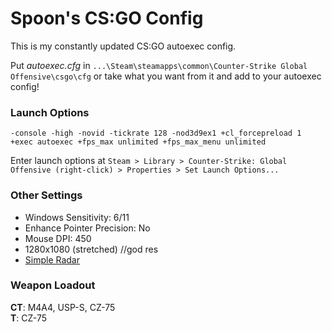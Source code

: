 # Spoon's CS:GO Config

This is my constantly updated CS:GO autoexec config.

Put *autoexec.cfg* in `...\Steam\steamapps\common\Counter-Strike Global Offensive\csgo\cfg` or take what you want from it and add to your autoexec config! 

### Launch Options

	-console -high -novid -tickrate 128 -nod3d9ex1 +cl_forcepreload 1 +exec autoexec +fps_max unlimited +fps_max_menu unlimited

Enter launch options at `Steam > Library > Counter-Strike: Global Offensive (right-click) > Properties > Set Launch Options...`

### Other Settings
+ Windows Sensitivity: 6/11  
+ Enhance Pointer Precision: No  
+ Mouse DPI: 450 
+ 1280x1080 (stretched) //god res
+ [Simple Radar](http://simpleradar.com/)

### Weapon Loadout
**CT**: M4A4, USP-S, CZ-75  
**T**: CZ-75

